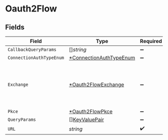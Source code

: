 # Oauth2Flow


## Fields

| Field                                                                     | Type                                                                      | Required                                                                  | Description                                                               |
| ------------------------------------------------------------------------- | ------------------------------------------------------------------------- | ------------------------------------------------------------------------- | ------------------------------------------------------------------------- |
| `CallbackQueryParams`                                                     | []*string*                                                                | :heavy_minus_sign:                                                        | N/A                                                                       |
| `ConnectionAuthTypeEnum`                                                  | [*ConnectionAuthTypeEnum](../../models/shared/connectionauthtypeenum.md)  | :heavy_minus_sign:                                                        | N/A                                                                       |
| `Exchange`                                                                | [*Oauth2FlowExchange](../../models/shared/oauth2flowexchange.md)          | :heavy_minus_sign:                                                        | Describes how the client should conduct the authorization code exchange.<br/> |
| `Pkce`                                                                    | [*Oauth2FlowPkce](../../models/shared/oauth2flowpkce.md)                  | :heavy_minus_sign:                                                        | N/A                                                                       |
| `QueryParams`                                                             | [][KeyValuePair](../../models/shared/keyvaluepair.md)                     | :heavy_minus_sign:                                                        | N/A                                                                       |
| `URL`                                                                     | *string*                                                                  | :heavy_check_mark:                                                        | N/A                                                                       |